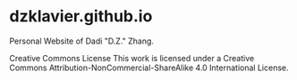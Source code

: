 # dzklavier.github.io

Personal Website of Dadi "D.Z." Zhang. 

Creative Commons License
This work is licensed under a Creative Commons Attribution-NonCommercial-ShareAlike 4.0 International License.
